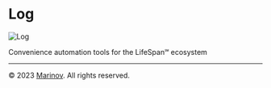 # Log

![Log](https://github.com/Yrkki/cv-generator-life-logo/blob/master/favicon/cv-generator-life-sugar/favicon/favicon.ico?raw=true)

Convenience automation tools for the LifeSpan℠ ecosystem

---

© 2023 [Marinov](http://marinov.link "Marinov"). All rights reserved.
